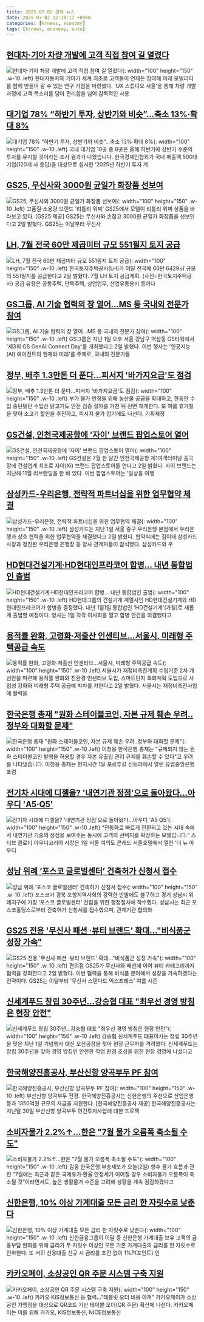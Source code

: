 ```yaml
---
title: 2025.07.02 경제 뉴스
date: 2025-07-02 12:10:17 +0900
categories: [krnews, economy]
tags: [krnews, economy, auto]
---
```

## [현대차·기아 차량 개발에 고객 직접 참여 길 열렸다](https://n.news.naver.com/mnews/article/031/0000945119)

![현대차·기아 차량 개발에 고객 직접 참여 길 열렸다](https://mimgnews.pstatic.net/image/origin/031/2025/07/02/945119.jpg?type=nf220_150){: width="100" height="150" .w-10 .left}
현대자동차와 기아가 세계 최초로 고객들이 언제든 참여해 미래 모빌리티를 함께 만들어 갈 수 있는 연구 거점을 마련했다. 'UX 스튜디오 서울'을 통해 차량 개발 과정에 고객 목소리를 담아 편리함을 넘어 감독적인 사용

## [대기업 78% “하반기 투자, 상반기와 비슷”…축소 13%·확대 8%](https://n.news.naver.com/mnews/article/056/0011980965)

![대기업 78% “하반기 투자, 상반기와 비슷”…축소 13%·확대 8%](https://mimgnews.pstatic.net/image/origin/056/2025/07/02/11980965.jpg?type=nf220_150){: width="100" height="150" .w-10 .left}
국내 대기업 10곳 중 8곳은 올해 하반기에 상반기 수준의 투자를 유지할 것이라는 조사 결과가 나왔습니다. 한국경제인협회가 국내 매출액 500대 기업(120개 사 응답)을 대상으로 실시한 ‘2025년 하반기 투자 계

## [GS25, 무신사와 3000원 균일가 화장품 선보여](https://n.news.naver.com/mnews/article/016/0002493452)

![GS25, 무신사와 3000원 균일가 화장품 선보여](https://mimgnews.pstatic.net/image/origin/016/2025/07/02/2493452.jpg?type=nf220_150){: width="100" height="150" .w-10 .left}
고품질·소용량 브랜드 ‘리틀리 위찌’ GS25에서 모델이 리틀리 위찌 상품을 바라보고 있다. [GS25 제공] GS25는 무신사와 손잡고 3000원 균일가 화장품을 선보인다고 2일 밝혔다. GS25는 이날부터 무신사

## [LH, 7월 전국 60만 제곱미터 규모 551필지 토지 공급](https://n.news.naver.com/mnews/article/018/0006054312)

![LH, 7월 전국 60만 제곱미터 규모 551필지 토지 공급](https://mimgnews.pstatic.net/image/origin/018/2025/07/02/6054312.jpg?type=nf220_150){: width="100" height="150" .w-10 .left}
한국토지주택공사(LH)가 이달 전국에 60만 6429㎡ 규모의 551필지를 공급한다고 2일 밝혔다. 7월 LH 토지 공급계획. (사진=한국토지주택공사) 공급 유형은 공동주택, 단독주택, 상업업무, 산업유통용지 등이다

## [GS그룹, AI 기술 협력의 장 열어…MS 등 국내외 전문가 참여](https://n.news.naver.com/mnews/article/008/0005215781)

![GS그룹, AI 기술 협력의 장 열어…MS 등 국내외 전문가 참여](https://mimgnews.pstatic.net/image/origin/008/2025/07/02/5215781.jpg?type=nf220_150){: width="100" height="150" .w-10 .left}
GS그룹은 지난 1일 오후 서울 강남구 역삼동 GS타워에서 '제3회 GS GenAI Connect Day'를 개최했다고 2일 밝혔다. 이번 행사는 '인공지능(AI) 에이전트의 현재와 미래'를 주제로, 국내외 전문가들

## [정부, 배추 1.3만톤 더 푼다…피서지 '바가지요금'도 점검](https://n.news.naver.com/mnews/article/079/0004040561)

![정부, 배추 1.3만톤 더 푼다…피서지 '바가지요금'도 점검](https://mimgnews.pstatic.net/image/origin/079/2025/07/02/4040561.jpg?type=nf220_150){: width="100" height="150" .w-10 .left}
부가 물가 안정을 위해 농산물 공급을 확대하고, 한동안 수입 중단됐던 수입산 닭고기도 안전 검증 절차를 거친 뒤 전면 재개한다. 또 여름 휴가철을 맞아 소고기 할인을 추진하고, 피서지 물가 잡기에도 나선다. 기획재정

## [GS건설, 인천국제공항에 '자이' 브랜드 팝업스토어 열어](https://n.news.naver.com/mnews/article/003/0013337765)

![GS건설, 인천국제공항에 '자이' 브랜드 팝업스토어 열어](https://mimgnews.pstatic.net/image/origin/003/2025/07/02/13337765.jpg?type=nf220_150){: width="100" height="150" .w-10 .left}
GS건설은 7월 한 달간 인천국제공항 제1여객터미널 출국장에 건설업계 최초로 자이(Xi) 브랜드 팝업스토어를 연다고 2일 밝혔다. 자이 브랜드는 지난해 11월 리브랜딩을 한 바 있다. 이번 팝업스토어는 '일상을 여행

## [삼성카드-우리은행, 전략적 파트너십을 위한 업무협약 체결](https://n.news.naver.com/mnews/article/014/0005371197)

![삼성카드-우리은행, 전략적 파트너십을 위한 업무협약 체결](https://mimgnews.pstatic.net/image/origin/014/2025/07/02/5371197.jpg?type=nf220_150){: width="100" height="150" .w-10 .left}
삼성카드는 지난 1일 서울 중구 우리은행 본점에서 우리은행과 상호 협력을 위한 업무협약을 체결했다고 2일 밝혔다. 협약식에는 김이태 삼성카드 사장과 정진완 우리은행 은행장 등 양사 관계자들이 참석했다. 삼성카드와 우

## [HD현대건설기계·HD현대인프라코어 합병… 내년 통합법인 출범](https://n.news.naver.com/mnews/article/277/0005616020)

![HD현대건설기계·HD현대인프라코어 합병… 내년 통합법인 출범](https://mimgnews.pstatic.net/image/origin/277/2025/07/01/5616020.jpg?type=nf220_150){: width="100" height="150" .w-10 .left}
HD현대그룹의 건설기계 계열사인 HD현대건설기계와 HD현대인프라코어가 합병을 결정했다. 내년 1월1일 통합법인 'HD건설기계'(가칭)로 새롭게 출범할 예정이다. 양사는 1일 각각 이사회를 열고 합병 안건을 의결했다고

## [용적률 완화, 고령화·저출산 인센티브…서울시, 미래형 주택공급 속도](https://n.news.naver.com/mnews/article/119/0002974517)

![용적률 완화, 고령화·저출산 인센티브…서울시, 미래형 주택공급 속도](https://mimgnews.pstatic.net/image/origin/119/2025/07/02/2974517.jpg?type=nf220_150){: width="100" height="150" .w-10 .left}
서울시가 재정비촉진계획 수립기준 2차 개선안을 마련해 용적률 완화와 친환경 인센티브 도입, 스마트단지 특화계획 도입으로 사업성 강화와 미래형 주택 공급에 박차를 가한다고 2일 밝혔다. 서울시는 재정비촉진사업에 활력을

## [한국은행 총재 "원화 스테이블코인, 자본 규제 훼손 우려‥정부와 대화할 문제"](https://n.news.naver.com/mnews/article/214/0001433739)

![한국은행 총재 "원화 스테이블코인, 자본 규제 훼손 우려‥정부와 대화할 문제"](https://mimgnews.pstatic.net/image/origin/214/2025/07/02/1433739.jpg?type=nf220_150){: width="100" height="150" .w-10 .left}
이창용 한국은행 총재는 "규제되지 않는 원화 스테이블코인 발행을 허용할 경우 자본 유출입 관리 규제를 훼손할 수 있다"고 우려를 나타냈습니다. 이창용 총재는 현지시간 1일 포르투갈 신트라에서 열린 유럽중앙은행 포럼

## [전기차 시대에 디젤을? '내연기관 정점'으로 돌아왔다…아우디 'A5·Q5'](https://n.news.naver.com/mnews/article/119/0002974342)

![전기차 시대에 디젤을? '내연기관 정점'으로 돌아왔다…아우디 'A5·Q5'](https://mimgnews.pstatic.net/image/origin/119/2025/07/01/2974342.jpg?type=nf220_150){: width="100" height="150" .w-10 .left}
“전동화로 빠르게 전환되고 있는 시대 속에서 내연기관 기술의 정점을 보여주는 동시에 고객의 선택지를 확장하는 모델입니다.” 스티브 클로티 아우디코리아 사장은 1일 서울 여의도 콘래드 서울호텔에서 열린 ‘더 뉴 아우디

## [성남 위례 ‘포스코 글로벌센터’ 건축허가 신청서 접수](https://n.news.naver.com/mnews/article/081/0003554261)

![성남 위례 ‘포스코 글로벌센터’ 건축허가 신청서 접수](https://mimgnews.pstatic.net/image/origin/081/2025/07/02/3554261.jpg?type=nf220_150){: width="100" height="150" .w-10 .left}
포스코가 경북 포항지역사회의 강력한 반발에도 불구하고 경기 성남시 위례지구에 가칭 ‘포스코 글로벌센터’ 건립을 위한 행정절차에 착수했다. 성남시는 최근 포스코홀딩스로부터 건축허가 신청서를 접수했으며, 관계기관 협의와

## [GS25 전용 '무신사 패션 ·뷰티 브랜드' 확대…"비식품군 성장 가속"](https://n.news.naver.com/mnews/article/277/0005616236)

![GS25 전용 '무신사 패션 ·뷰티 브랜드' 확대…"비식품군 성장 가속"](https://mimgnews.pstatic.net/image/origin/277/2025/07/02/5616236.jpg?type=nf220_150){: width="100" height="150" .w-10 .left}
편의점 GS25가 무신사와 패션에 이어 뷰티 카테고리까지 협력을 강화한다고 2일 밝혔다. 이번 협력을 통해 비식품 분야에서 성장을 가속하겠다는 전략이다. GS25는 이달부터 '무신사 스탠다드 익스프레스' 여름 시즌

## [신세계푸드 창립 30주년…강승협 대표 "최우선 경영 방침은 현장 안전"](https://n.news.naver.com/mnews/article/277/0005616255)

![신세계푸드 창립 30주년…강승협 대표 "최우선 경영 방침은 현장 안전"](https://mimgnews.pstatic.net/image/origin/277/2025/07/02/5616255.jpg?type=nf220_150){: width="100" height="150" .w-10 .left}
강승협 신세계푸드 대표이사는 창립 30주년을 맞은 지난 1일 기념행사 대신 오산공장을 찾아 현장 근무자를 격려했다. 신세계푸드는 창립 30주년을 맞아 경영 방침인 안전한 작업 환경 조성을 위한 현장 경영에 나섰다고

## [한국해양진흥공사, 부산신항 양곡부두 PF 참여](https://n.news.naver.com/mnews/article/016/0002493488)

![한국해양진흥공사, 부산신항 양곡부두 PF 참여](https://mimgnews.pstatic.net/image/origin/016/2025/07/02/2493488.jpg?type=nf220_150){: width="100" height="150" .w-10 .left}
부산신항 양곡부두 전경. 한국해양진흥공사는 신한은행의 주선으로 산업은행 등과 1350억원 규모의 자금을 지원한다. [한국해양진흥공사 제공] 한국해양진흥공사는 지난달 30일 부산신항 양곡부두 민간투자사업에 대한 프로젝

## [소비자물가 2.2%↑…한은 "7월 물가 오름폭 축소될 수도"](https://n.news.naver.com/mnews/article/057/0001894441)

![소비자물가 2.2%↑…한은 "7월 물가 오름폭 축소될 수도"](https://mimgnews.pstatic.net/image/origin/057/2025/07/02/1894441.jpg?type=nf220_150){: width="100" height="150" .w-10 .left}
김웅 한국은행 부총재보가 오늘(2일) 향후 물가 흐름과 관련 “7월에는 최근과 같은 국제유가·환율 안정세가 이어질 경우 소비자물가 오름폭이 축소될 것”이라면서도, 높은 생활물가 수준을 고려해 상황을 계속 점검하겠다고

## [신한은행, 10% 이상 가계대출 모든 금리 한 자릿수로 낮춘다](https://n.news.naver.com/mnews/article/008/0005215861)

![신한은행, 10% 이상 가계대출 모든 금리 한 자릿수로 낮춘다](https://mimgnews.pstatic.net/image/origin/008/2025/07/02/5215861.jpg?type=nf220_150){: width="100" height="150" .w-10 .left}
신한금융그룹이 이달 중 신한은행 가계대출 보유 고객의 금융부담 완화를 위해 금리가 두 자릿수 이상인 모든 기존 가계대출의 금리를 한 자릿수로 인하한다. 또 서민 신용대출 신규 시 금리를 조건 없이 1%P(포인트) 인

## [카카오페이, 소상공인 QR 주문 시스템 구축 지원](https://n.news.naver.com/mnews/article/001/0015482812)

![카카오페이, 소상공인 QR 주문 시스템 구축 지원](https://mimgnews.pstatic.net/image/origin/001/2025/07/02/15482812.jpg?type=nf220_150){: width="100" height="150" .w-10 .left}
카카오·KIS정보통신 등 협력…"태블릿 오더 비용 아껴" 카카오페이가 소상공인 가맹점을 대상으로 QR코드 기반 테이블 오더(QR 주문) 확산에 나선다. 카카오페이는 이를 위해 카카오, KIS정보통신, NICE정보통신

